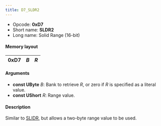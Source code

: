 ```yaml
---
title: D7_SLDR2
---
```


- Opcode: **0xD7**
- Short name: **SLDR2**
- Long name: Solid Range (16-bit)

#### Memory layout

| 0xD7 | *B* | *R* |
|------|-----|-----|

#### Arguments

- **const UByte** *B*: Bank to retrieve *R*, or zero if *R* is specified as a literal value.
- **const UShort** *R*: Range value.

#### Description

Similar to [SLIDR](C6_SLIDR), but allows a two-byte range value to be used.
